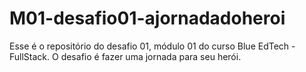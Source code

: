 # M01-desafio01-ajornadadoheroi
Esse é o repositório do desafio 01, módulo 01 do curso Blue EdTech - FullStack. O desafio é fazer uma jornada para seu herói.
